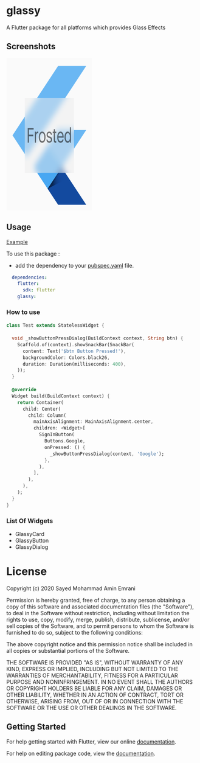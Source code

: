 # glassy

A Flutter package for all platforms which provides Glass Effects

## Screenshots

<img src="https://github.com/smae1993/glassy/blob/main/screenShots/screen_shot_1.png" height="400em" width="225em" />

## Usage

[Example](https://github.com/parth58/Social-SignIn-Buttons/blob/master/example/lib/main.dart)

To use this package :

* add the dependency to your [pubspec.yaml](https://github.com/smae1993/glassy/blob/main/pubspec.yaml) file.

```yaml
  dependencies:
    flutter:
      sdk: flutter
    glassy:
```

### How to use

```dart
class Test extends StatelessWidget {
 
  void _showButtonPressDialog(BuildContext context, String btn) {
    Scaffold.of(context).showSnackBar(SnackBar(
      content: Text('$btn Button Pressed!'),
      backgroundColor: Colors.black26,
      duration: Duration(milliseconds: 400),
    ));
  }

  @override
  Widget build(BuildContext context) {
    return Container(
      child: Center(
        child: Column(
          mainAxisAlignment: MainAxisAlignment.center,
          children: <Widget>[
            SignInButton(
              Buttons.Google,
              onPressed: () {
                _showButtonPressDialog(context, 'Google');
              },
            ),
          ],
        ),
      ),
    );
  }
}

```

### List Of Widgets
* GlassyCard
* GlassyButton
* GlassyDialog


# License
Copyright (c) 2020 Sayed Mohammad Amin Emrani

Permission is hereby granted, free of charge, to any person obtaining a copy
of this software and associated documentation files (the "Software"), to deal
in the Software without restriction, including without limitation the rights
to use, copy, modify, merge, publish, distribute, sublicense, and/or sell
copies of the Software, and to permit persons to whom the Software is
furnished to do so, subject to the following conditions:

The above copyright notice and this permission notice shall be included in all
copies or substantial portions of the Software.

THE SOFTWARE IS PROVIDED "AS IS", WITHOUT WARRANTY OF ANY KIND, EXPRESS OR
IMPLIED, INCLUDING BUT NOT LIMITED TO THE WARRANTIES OF MERCHANTABILITY,
FITNESS FOR A PARTICULAR PURPOSE AND NONINFRINGEMENT. IN NO EVENT SHALL THE
AUTHORS OR COPYRIGHT HOLDERS BE LIABLE FOR ANY CLAIM, DAMAGES OR OTHER
LIABILITY, WHETHER IN AN ACTION OF CONTRACT, TORT OR OTHERWISE, ARISING FROM,
OUT OF OR IN CONNECTION WITH THE SOFTWARE OR THE USE OR OTHER DEALINGS IN THE
SOFTWARE.


## Getting Started

For help getting started with Flutter, view our online [documentation](https://flutter.io/).

For help on editing package code, view the [documentation](https://flutter.io/developing-packages/).